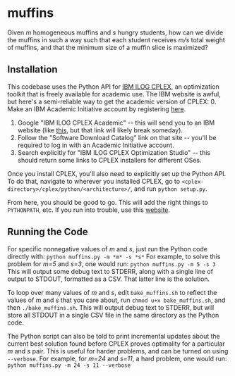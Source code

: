 # muffins
Given *m* homogeneous muffins and *s* hungry students, how can we divide the muffins in such a way such that each student receives *m/s* total weight of muffins, and that the minimum size of a muffin slice is maximized?

## Installation

This codebase uses the Python API for [IBM ILOG CPLEX](https://en.wikipedia.org/wiki/CPLEX), an optimization toolkit that is freely available for academic use.  The IBM website is awful, but here's a semi-reliable way to get the academic version of CPLEX:
0.  Make an IBM Academic Initiative account by registering [here](https://developer.ibm.com/academic/).
1.  Google "IBM ILOG CPLEX Academic" -- this will send you to an IBM website (like [this](https://www-304.ibm.com/ibm/university/academic/pub/jsps/assetredirector.jsp?asset_id=1070), but that link will likely break someday).
2.  Follow the "Software Download Catalog" link on that site -- you'll be required to log in with an Academic Initiative account.
3.  Search explicitly for "IBM ILOG CPLEX Optimization Studio" -- this should return some links to CPLEX installers for different OSes.

Once you install CPLEX, you'll also need to explicitly set up the Python API.  To do that, navigate to wherever you installed CPLEX, go to `<cplex-directory>/cplex/python/<architecture>/`, and run `python setup.py`.

From here, you should be good to go.  This will add the right things to `PYTHONPATH`, etc.  If you run into trouble, use this [website](https://www.ibm.com/support/knowledgecenter/SSSA5P_12.6.1/ilog.odms.cplex.help/CPLEX/GettingStarted/topics/set_up/Python_setup.html).

## Running the Code

For specific nonnegative values of *m* and *s*, just run the Python code directly with:
    `python muffins.py -m *m* -s *s*`
For example, to solve this problem for *m=5* and *s=3*, one would run:
    `python muffins.py -m 5 -s 3`
This will output some debug text to STDERR, along with a single line of output to STDOUT, formatted as a CSV.  That latter line is the solution.

To loop over many values of *m* and *s*, edit `bake_muffins.sh` to reflect the values of *m* and *s* that you care about, run `chmod u+x bake_muffins.sh`, and then `./bake_muffins.sh`.  This will output debug text to STDERR, but will store all STDOUT in a single CSV file in the same directory as the Python code.

The Python script can also be told to print incremental updates about the current best solution found before CPLEX proves optimality for a particular *m* and *s* pair.  This is useful for harder problems, and can be turned on using `--verbose`.  For example, for *m=24* and *s=11*, a hard problem, one would run:
    `python muffins.py -m 24 -s 11 --verbose`
